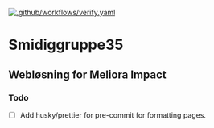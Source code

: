 [![.github/workflows/verify.yaml](https://github.com/FabianSolheim/Smidiggruppe35/actions/workflows/verify.yaml/badge.svg?branch=master)](https://github.com/FabianSolheim/Smidiggruppe35/actions/workflows/verify.yaml)
# Smidiggruppe35

## Webløsning for Meliora Impact

### Todo

- [ ] Add husky/prettier for pre-commit for formatting pages.
